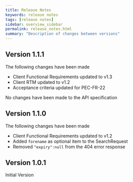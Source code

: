 ```yaml
---
title: Release Notes
keywords: release notes 
tags: [release notes]
sidebar: overview_sidebar
permalink: release_notes.html
summary: "Description of changes between versions"
---
```

## Version 1.1.1 ##
The following changes have been made
 * Client Functional Requirements updated to v1.3
 * Client RTM updated to v1.2
 * Acceptance criteria updated for PEC-FR-22

No changes have been made to the API specification


## Version 1.1.0 ##
The following changes have been made
 * Client Functional Requirements updated to v1.2
 * Added `forename` as optional item to the SearchRequest
 * Removed `"expiry":null` from the 404 error response


## Version 1.0.1 ##
Initial Version